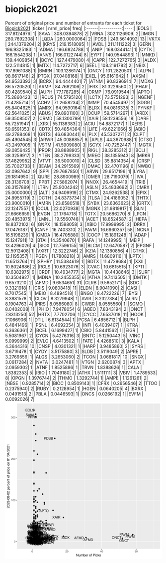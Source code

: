 # biopick2021
Percent of original price and number of entrants for each ticket for [Biopick2021](https://twitter.com/hashtag/Biopick2021)
|ticker |  nrml_price| freq|
|:------|-----------:|----:|
|EOLS   | 317.8124976|    1|
|SAVA   | 308.0394878|    2|
|VRNA   | 302.1126909|    2|
|IMGN   | 280.7692308|    1|
|LQDA   | 260.0000064|    2|
|PDSB   | 249.5614092|   13|
|VKTX   | 244.1379204|    2|
|KRYS   | 219.1518095|    1|
|AVDL   | 211.1111222|    3|
|GERN   | 196.9325183|    1|
|ADMA   | 196.6824788|    1|
|ANIP   | 168.0344141|    1|
|CYTK   | 166.1554238|    1|
|ANVS   | 166.0122744|    8|
|EYPT   | 140.9544893|    1|
|MNKD   | 139.4409854|    1|
|BCYC   | 127.4479080|    4|
|CAPR   | 122.7272765|    3|
|ALDX   | 122.5114815|    1|
|IMTX   | 114.7272717|    6|
|SEEL   | 108.2191782|    2|
|NBIX   | 107.8961088|    1|
|BMRN   | 103.1286174|    1|
|ONCY   | 101.2820501|    1|
|ALPN   |  98.6617148|    2|
|PTGX   |  97.0408168|    1|
|EXEL   |  95.6161642|    1|
|AXSM   |  94.9533393|    3|
|BCRX   |  94.4444401|    7|
|ATNM   |  90.8396914|    7|
|MDXG   |  86.5720520|    1|
|ARMP   |  84.7682106|    2|
|IFRX   |  81.3229560|    2|
|PHAR   |  80.4289540|    2|
|AUPH   |  77.1787285|    4|
|ORMP   |  76.0919544|    1|
|APTO   |  75.2860423|   12|
|RCUS   |  74.5795120|    1|
|LCTX   |  73.5751293|    3|
|NGENF  |  71.4285714|    2|
|ACHV   |  71.2658234|    2|
|IMMP   |  70.4545497|    2|
|SDGR   |  65.8404625|    1|
|AMRX   |  64.9590164|    1|
|BLRX   |  64.0816335|    3|
|PYNKF  |  62.5641025|    2|
|ABUS   |  59.8901100|    3|
|OCUP   |  59.5714297|    1|
|ARDX   |  59.3508507|    2|
|CRMD   |  58.1300799|    1|
|XAIR   |  58.1239556|   18|
|DARE   |  55.7251947|    1|
|LXRX   |  55.1136383|    2|
|ACIU   |  54.8872177|    1|
|XERS   |  50.6591353|    8|
|CDTX   |  50.4854364|    1|
|LIFE   |  49.6221666|    5|
|ABIO   |  49.2788468|    1|
|GRTS   |  46.6830441|    6|
|PLX    |  45.5307271|    2|
|CLPT   |  45.4904545|    3|
|ARWR   |  45.0086857|    8|
|APLS   |  44.3670988|    1|
|CTSO   |  43.2497005|    1|
|VSTM   |  41.5909080|    3|
|SCYX   |  40.7252447|    1|
|MGTX   |  39.0856425|    1|
|PRQR   |  38.8888905|    1|
|RIGL   |  38.3285312|    2|
|BCLI   |  38.3259917|    3|
|YTEN   |  38.2799333|    1|
|MREO   |  38.1355943|    8|
|MRKR   |  37.4829952|    2|
|VTVT   |  36.5000010|    4|
|CLSD   |  35.8814354|    4|
|CRSP   |  35.7002733|    1|
|BEAM   |  34.2915569|    1|
|DMAC   |  32.4701196|    6|
|NWBO   |  32.0987642|    9|
|SPPI   |  29.7687850|    1|
|ARVN   |  29.6517196|    1|
|LYRA   |  29.1814950|    2|
|QURE   |  28.8900989|    1|
|OMER   |  28.7190079|    1|
|IVA    |  28.3136708|    2|
|PPBT   |  27.5862074|    1|
|NNOX   |  26.4654419|    1|
|TRIB   |  26.3157899|    1|
|LTRN   |  25.9004242|    1|
|ASLN   |  25.4838692|    3|
|CMRX   |  25.0000000|    2|
|ALT    |  24.9409919|    2|
|CTMX   |  24.9262538|    3|
|EPIX   |  24.8955719|    3|
|DCTH   |  24.8373734|    3|
|TLSA   |  24.4186052|    1|
|THTX   |  23.9000010|    1|
|AMRN   |  23.6580518|    1|
|SYBX   |  23.6363623|    2|
|GRTX   |  22.1247557|    1|
|OCUL   |  22.0270938|    1|
|MGNX   |  21.9819817|    1|
|SLN    |  21.6666659|    1|
|EVGN   |  21.1764718|    1|
|TGTX   |  20.5686270|    8|
|LPCN   |  20.4853975|    1|
|LMNL   |  19.5560748|    1|
|ACET   |  18.8524587|    2|
|HEPA   |  18.8372102|    6|
|GNPX   |  18.1598058|    3|
|XBIO   |  17.9999995|    2|
|DRRX   |  17.0476187|    1|
|CANF   |  16.7403310|    2|
|PAVM   |  16.6960357|   58|
|NCNA   |  16.5198239|    1|
|GMDA   |  16.4705880|    3|
|COCP   |  15.1891248|    1|
|ADAP   |  15.1247911|   12|
|BTAI   |  14.3540670|    1|
|RAFA   |  14.1249995|    1|
|MEIP   |  13.4296026|    4|
|SIOX   |  12.7596155|   18|
|BLCM   |  12.6470587|    2|
|EPGNF  |  12.5912408|    1|
|VXRT   |  12.3222746|    2|
|KZIA   |  12.1380856|    4|
|GTHX   |  12.1195357|    1|
|PGEN   |  11.7808218|    3|
|AMRS   |  11.6809116|    1|
|LPTX   |  11.6513764|   11|
|SPHRY  |  11.5384619|    1|
|BDTX   |  11.4728684|    1|
|XXII   |  10.8024686|    2|
|RGLS   |  10.6923076|    3|
|CVAC   |  10.6815515|    1|
|KPTI   |  10.6382975|    9|
|CRDF   |  10.4934777|    2|
|MGTA   |  10.4438646|    3|
|SURF   |  10.3504927|    1|
|MDNA   |  10.2455355|    6|
|ATHA   |   9.7413505|    1|
|DMTK   |   9.6573210|    2|
|AFMD   |   9.6534651|   31|
|CLRB   |   9.5652171|    5|
|SDC    |   9.3321918|    1|
|CRIS   |   9.0808418|   11|
|ELDN   |   8.9041090|    2|
|CASI   |   8.7017545|    1|
|MBIO   |   8.4894518|    1|
|BNGO   |   8.4722226|    7|
|BYSI   |   8.3881578|    1|
|CLOV   |   8.3279948|    1|
|AVIR   |   8.2327384|    1|
|ALRN   |   8.1904763|    4|
|PIRS   |   8.0586080|    8|
|CWBR   |   8.0555560|    1|
|SGMO   |   8.0402008|   11|
|PHIO   |   7.9478054|    6|
|ABEO   |   7.8343194|    2|
|ONCT   |   7.8313250|   52|
|HRTX   |   7.7702706|    1|
|CYCC   |   7.6537018|   11|
|HOOK   |   7.1066906|    1|
|DTIL   |   6.6134544|    1|
|PCSA   |   6.4856712|    1|
|BLPH   |   6.4841496|    1|
|PSNL   |   6.4692354|    3|
|INFI   |   6.4039407|    1|
|KTRA   |   6.3636361|    2|
|BCEL   |   6.1699427|    1|
|CBIO   |   5.8441562|    1|
|EIGR   |   5.5081967|    2|
|CYCN   |   5.4276316|    3|
|BNTC   |   5.1250443|    5|
|VINC   |   5.0999999|    2|
|EVLO   |   4.6413502|    1|
|FATE   |   4.4268510|    3|
|KALA   |   4.3644316|   10|
|CNSP   |   4.0301321|    1|
|HARP   |   3.9485860|    2|
|SYRS   |   3.6719478|    1|
|CYDY   |   3.5175880|    3|
|SLDB   |   3.5119049|    2|
|APRE   |   3.2769556|    1|
|ALGS   |   3.2653060|    2|
|TCON   |   3.0681817|   10|
|SNGX   |   3.0617284|    2|
|NVTA   |   3.0247481|    1|
|VTGN   |   2.6200874|    3|
|APTX   |   2.0959302|    1|
|ATNF   |   1.8525896|    1|
|TRVN   |   1.8388626|    1|
|CALA   |   1.8382353|    5|
|IBIO   |   1.7049180|    2|
|ATHX   |   1.5111111|    3|
|VBIV   |   1.4789533|    8|
|OPGN   |   1.3976744|    2|
|THMO   |   1.3292744|    1|
|AMPE   |   1.1261261|    2|
|NBSE   |   0.9285714|    2|
|BIOC   |   0.8509143|    1|
|CFRX   |   0.2656546|    2|
|TTOO   |   0.2375940|    2|
|RUBY   |   0.2128954|    1|
|HGEN   |   0.0640205|    4|
|BXRX   |   0.0491513|    2|
|PBLA   |   0.0446593|    1|
|ONCS   |   0.0266192|    1|
|EVFM   |   0.0092026|    7|
![retvspicks](biopicks.png?raw=true)
